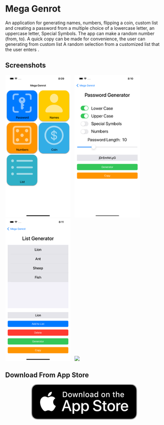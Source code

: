 
Mega Genrot
==========
An application for generating names, numbers, flipping a coin, custom list and creating a password from a multiple choice of a lowercase letter, an uppercase letter, Special Symbols. The app can make a random number (from, to). A quick copy can be made for convenience, the user can generating from custom list A random selection from a customized list that the user enters .

## Screenshots
  <p float="left">
    <img src="./Screenshot/Screenshot0.png" width="209" />&nbsp;&nbsp;
  <img src="./Screenshot/Screenshot1.png" width="209" />&nbsp;&nbsp;
    <img src="./Screenshot/Screenshot2.png" width="209" />&nbsp;&nbsp;
      <img src="./Screenshot/Screenshot3.gif" width="209" />&nbsp;
</p>

## Download From App Store
<p align="center">
<a href="https://apps.apple.com/il/app/mega-genrot-random-generator/id6444267005"><img src="./Screenshot/Download_App_Store.jpg"></a>
</p>
